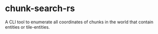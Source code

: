 # chunk-search-rs
A CLI tool to enumerate all coordinates of chunks in the world that contain entities or tile-entities.










